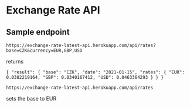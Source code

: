# Exchange Rate API

## Sample endpoint

`https://exchange-rate-latest-api.herokuapp.com/api/rates?base=CZK&currency=EUR,GBP,USD`

returns 

`{
  "result": {
    "base": "CZK",
    "date": "2021-01-15",
    "rates": {
      "EUR": 0.0382219164,
      "GBP": 0.0340167412,
      "USD": 0.0463364293
    }
  }
}`


`https://exchange-rate-latest-api.herokuapp.com/api/rates`

sets the base to EUR 


 

